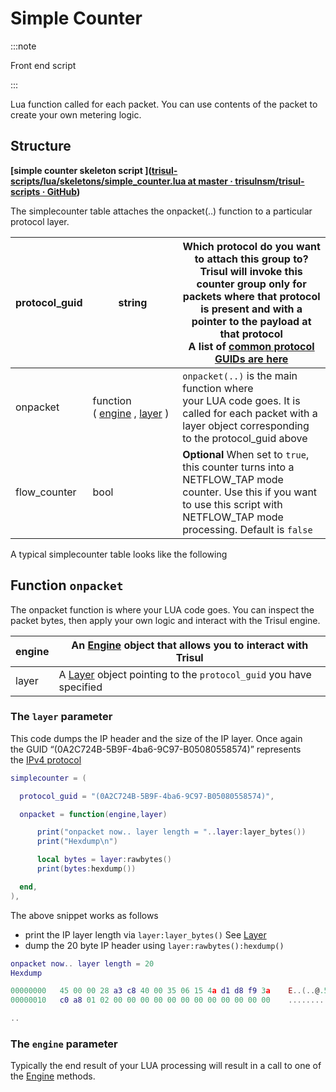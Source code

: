 # Simple Counter

:::note

Front end script 

:::

Lua function called for each packet. You can use contents of the packet to create your own metering logic.

## Structure

**[simple counter skeleton script ]([trisul-scripts/lua/skeletons/simple_counter.lua at master · trisulnsm/trisul-scripts · GitHub](https://github.com/trisulnsm/trisul-scripts/blob/master/lua/skeletons/simple_counter.lua))**

The simplecounter table attaches the onpacket(..) function to a particular protocol layer.

| protocol_guid | string                                                                                                                       | Which protocol do you want to attach this group to?  <br/>Trisul will invoke this counter group only for packets where that protocol is present and with a pointer to the payload at that protocol  <br/>A list of [common protocol GUIDs are here](/docs/ref/guid#protocols) |
| ------------- | ---------------------------------------------------------------------------------------------------------------------------- | ------------------------------------------------------------------------------------------------------------------------------------------------------------------------------------------------------------------------------------------------------------------------------ |
| onpacket      | function ( [engine](/docs/lua/obj_engine) , [layer](/docs/lua/obj_layer) ) | `onpacket(..)` is the main function where your LUA code goes. It is called for each packet with a layer object corresponding to the protocol_guid above                                                                                                                        |
| flow_counter  | bool                                                                                                                         | **Optional** When set to `true`, this counter turns into a NETFLOW_TAP mode counter. Use this if you want to use this script with NETFLOW_TAP mode processing. Default is `false`                                                                                              |

A typical simplecounter table looks like the following

## Function `onpacket`

The onpacket function is where your LUA code goes. You can inspect the packet bytes, then apply your own logic and interact with the Trisul engine.

| engine | An [Engine](/docs/lua/obj_engine) object that allows you to interact with Trisul          |
| ------ | ---------------------------------------------------------------------------------------------------------------- |
| layer  | A [Layer](/docs/lua/obj_layer) object pointing to the `protocol_guid` you have specified |

### The `layer` parameter

This code dumps the IP header and the size of the IP layer. Once again the GUID “(0A2C724B-5B9F-4ba6-9C97-B05080558574)” represents the [IPv4 protocol](/docs/ref/guid#protocols )

```lua
simplecounter = (

  protocol_guid = "(0A2C724B-5B9F-4ba6-9C97-B05080558574)",

  onpacket = function(engine,layer)

      print("onpacket now.. layer length = "..layer:layer_bytes())
      print("Hexdump\n")

      local bytes = layer:rawbytes()
      print(bytes:hexdump())

  end,
),
```

The above snippet works as follows

- print the IP layer length via `layer:layer_bytes()` See [Layer](https://trisul.org/docs/lua/simple_counter.html#layer)
- dump the 20 byte IP header using `layer:rawbytes():hexdump()`

```lua
onpacket now.. layer length = 20
Hexdump

00000000   45 00 00 28 a3 c8 40 00 35 06 15 4a d1 d8 f9 3a    E..(..@.5..J...:
00000010   c0 a8 01 02 00 00 00 00 00 00 00 00 00 00 00 00    ................

..
```

### The `engine` parameter

Typically the end result of your LUA processing will result in a call to one of the [Engine](/docs/lua/obj_engine) methods.
